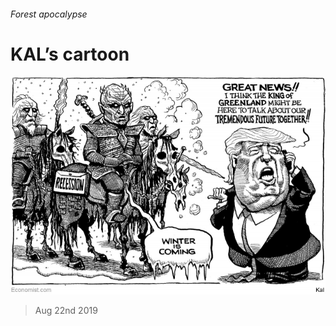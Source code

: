 ###### Forest apocalypse

# KAL’s cartoon 

![image](images/20190824_WWD000_0.jpg) 

> Aug 22nd 2019 

